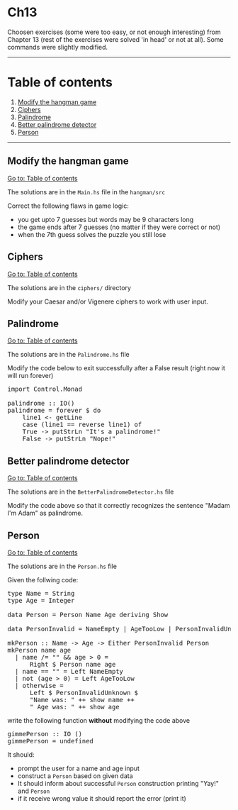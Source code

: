 # Ch13

Choosen exercises (some were too easy, or not enough interesting) from Chapter 13 (rest of the exercises were solved 'in head' or not at all). Some commands were slightly modified.

---

# Table of contents

1. [Modify the hangman game](#modify-the-hangman-game)
2. [Ciphers](#ciphers)
3. [Palindrome](#palindrome)
4. [Better palindrome detector](#better-palindrome-detector)
5. [Person](#person)

---

## Modify the hangman game

[Go to: Table of contents](#table-of-contents)

The solutions are in the `Main.hs` file in the `hangman/src`

Correct the following flaws in game logic:

- you get upto 7 guesses but words may be 9 characters long
- the game ends after 7 guesses (no matter if they were correct or not)
- when the 7th guess solves the puzzle you still lose

## Ciphers

[Go to: Table of contents](#table-of-contents)

The solutions are in the `ciphers/` directory

Modify your Caesar and/or Vigenere ciphers to work with user input.

## Palindrome

[Go to: Table of contents](#table-of-contents)

The solutions are in the `Palindrome.hs` file

Modify the code below to exit successfully after a False result (right now it will run forever)

<pre>
import Control.Monad

palindrome :: IO()
palindrome = forever $ do
	line1 <- getLine
	case (line1 == reverse line1) of
	True -> putStrLn "It's a palindrome!"
	False -> putStrLn "Nope!"
</pre>

## Better palindrome detector

[Go to: Table of contents](#table-of-contents)

The solutions are in the `BetterPalindromeDetector.hs` file

Modify the code above so that it correctly recognizes the sentence "Madam I'm Adam" as palindrome.

## Person

[Go to: Table of contents](#table-of-contents)

The solutions are in the `Person.hs` file

Given the follwing code:

<pre>
type Name = String
type Age = Integer

data Person = Person Name Age deriving Show

data PersonInvalid = NameEmpty | AgeTooLow | PersonInvalidUnknown String deriving (Eq, Show)

mkPerson :: Name -> Age -> Either PersonInvalid Person
mkPerson name age
  | name /= "" && age > 0 =
      Right $ Person name age
  | name == "" = Left NameEmpty
  | not (age > 0) = Left AgeTooLow
  | otherwise =
      Left $ PersonInvalidUnknown $
      "Name was: " ++ show name ++
      " Age was: " ++ show age
</pre>

write the following function **without** modifying the code above

<pre>
gimmePerson :: IO ()
gimmePerson = undefined
</pre>

It should:
- prompt the user for a name and age input
- construct a `Person` based on given data
- It should inform about successful `Person` construction printing "Yay!" and `Person`
- if it receive wrong value it should report the error (print it)
